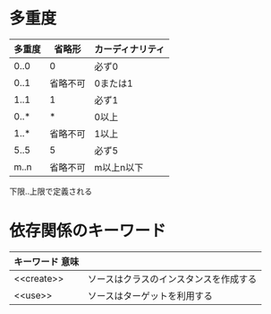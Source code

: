 # 多重度

|多重度|省略形|カーディナリティ|
|---|---|---|
|0..0|0|必ず0|
|0..1|省略不可|0または1|
|1..1|1|必ず1|
|0..*|*|0以上|
|1..*|省略不可|1以上|
|5..5|5|必ず5|
|m..n|省略不可|m以上n以下|

下限..上限で定義される


# 依存関係のキーワード

|キーワード 意味||
|---|---|
|<\<create>>|ソースはクラスのインスタンスを作成する|
|<\<use>>|ソースはターゲットを利用する|